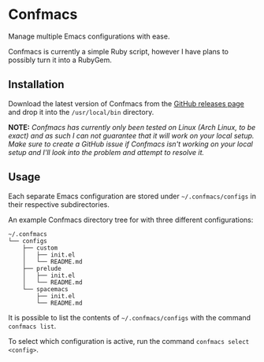 # Confmacs
Manage multiple Emacs configurations with ease.

Confmacs is currently a simple Ruby script, however I have plans to possibly
turn it into a RubyGem.

## Installation
Download the latest version of Confmacs from the
[GitHub releases page](https://github.com/SShrike/confmacs/releases) and drop it
into the `/usr/local/bin` directory.

**NOTE:** *Confmacs has currently only been tested on Linux (Arch Linux, to be
  exact) and as such I can not guarantee that it will work on your local setup.
  Make sure to create a GitHub issue if Confmacs isn't working on your local
  setup and I'll look into the problem and attempt to resolve it.*

## Usage
Each separate Emacs configuration are stored under `~/.confmacs/configs` in
their respective subdirectories.

An example Confmacs directory tree for with three different configurations:
```
~/.confmacs
└── configs
    ├── custom
    │   ├── init.el
    │   └── README.md
    ├── prelude
    │   ├── init.el
    │   └── README.md
    └── spacemacs
        ├── init.el
        └── README.md
```

It is possible to list the contents of `~/.confmacs/configs` with the command
`confmacs list`.

To select which configuration is active, run the command
`confmacs select <config>`.
